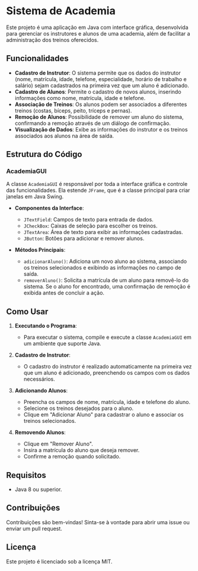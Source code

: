 # Sistema de Academia

Este projeto é uma aplicação em Java com interface gráfica, desenvolvida para gerenciar os instrutores e alunos de uma academia, além de facilitar a administração dos treinos oferecidos.

## Funcionalidades

- **Cadastro de Instrutor**: O sistema permite que os dados do instrutor (nome, matrícula, idade, telefone, especialidade, horário de trabalho e salário) sejam cadastrados na primeira vez que um aluno é adicionado.
- **Cadastro de Alunos**: Permite o cadastro de novos alunos, inserindo informações como nome, matrícula, idade e telefone.
- **Associação de Treinos**: Os alunos podem ser associados a diferentes treinos (costas, bíceps, peito, tríceps e pernas).
- **Remoção de Alunos**: Possibilidade de remover um aluno do sistema, confirmando a remoção através de um diálogo de confirmação.
- **Visualização de Dados**: Exibe as informações do instrutor e os treinos associados aos alunos na área de saída.

## Estrutura do Código

### AcademiaGUI

A classe `AcademiaGUI` é responsável por toda a interface gráfica e controle das funcionalidades. Ela estende `JFrame`, que é a classe principal para criar janelas em Java Swing.

- **Componentes da Interface**: 
  - `JTextField`: Campos de texto para entrada de dados.
  - `JCheckBox`: Caixas de seleção para escolher os treinos.
  - `JTextArea`: Área de texto para exibir as informações cadastradas.
  - `JButton`: Botões para adicionar e remover alunos.

- **Métodos Principais**:
  - `adicionarAluno()`: Adiciona um novo aluno ao sistema, associando os treinos selecionados e exibindo as informações no campo de saída.
  - `removerAluno()`: Solicita a matrícula de um aluno para removê-lo do sistema. Se o aluno for encontrado, uma confirmação de remoção é exibida antes de concluir a ação.

## Como Usar

1. **Executando o Programa**:
   - Para executar o sistema, compile e execute a classe `AcademiaGUI` em um ambiente que suporte Java.

2. **Cadastro de Instrutor**:
   - O cadastro do instrutor é realizado automaticamente na primeira vez que um aluno é adicionado, preenchendo os campos com os dados necessários.

3. **Adicionando Alunos**:
   - Preencha os campos de nome, matrícula, idade e telefone do aluno.
   - Selecione os treinos desejados para o aluno.
   - Clique em "Adicionar Aluno" para cadastrar o aluno e associar os treinos selecionados.

4. **Removendo Alunos**:
   - Clique em "Remover Aluno".
   - Insira a matrícula do aluno que deseja remover.
   - Confirme a remoção quando solicitado.

## Requisitos

- Java 8 ou superior.

## Contribuições

Contribuições são bem-vindas! Sinta-se à vontade para abrir uma issue ou enviar um pull request.

## Licença

Este projeto é licenciado sob a licença MIT.
